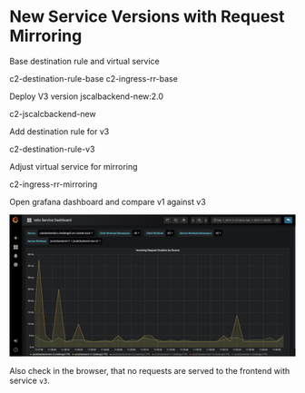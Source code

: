 # New Service Versions with Request Mirroring #

Base destination rule and virtual service

c2-destination-rule-base
c2-ingress-rr-base

Deploy V3 version jscalbackend-new:2.0

c2-jscalcbackend-new

Add destination rule for v3

c2-destination-rule-v3

Adjust virtual service for mirroring

c2-ingress-rr-mirroring

Open grafana dashboard and compare v1 against v3

![Istio Service Mesh](/img/grafana_compare.png)

Also check in the browser, that no requests are served to the frontend with service `v3`.
